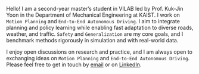 Hello! I am a second-year master’s student in VILAB led by Prof. Kuk-Jin Yoon in the Department of Mechanical Engineering at KAIST. I work on `Motion Planning` and `End-to-End Autonomous Driving`. I aim to integrate planning and policy learning while enabling fast adaptation to diverse roads, weather, and traffic. `Safety` and `Generalization` are my core goals, and I benchmark methods rigorously in simulation and with real-world data.

I enjoy open discussions on research and practice, and I am always open to exchanging ideas on `Motion Planning` and `End-to-End Autonomous Driving`. Please feel free to get in touch by [email](mailto:dlrldnjs@kaist.ac.kr) or on [LinkedIn](www.linkedin.com/in/giwon-lee-515911336).

<!-- Put your address / P.O. box / other info right below your picture. You can also disable any these elements by editing `profile` property of the YAML header of your `_pages/about.md`. Edit `_bibliography/papers.bib` and Jekyll will render your [publications page](/al-folio/publications/) automatically.

Link to your social media connections, too. This theme is set up to use [Font Awesome icons](https://fontawesome.com/) and [Academicons](https://jpswalsh.github.io/academicons/), like the ones below. Add your Facebook, Twitter, LinkedIn, Google Scholar, or just disable all of them. -->

